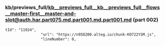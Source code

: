 ### kb/previews_full/kb__previews_full__kb__previews_full__flows__master-first__master-and-slot@auth.har.part075.md.part001.md.part001.md (part 002)

```md
tId": "11924",
                "url": "https://n958200.alteg.io/chunk-KO722YSM.js",
                "lineNumber": 0,
         
```

```
